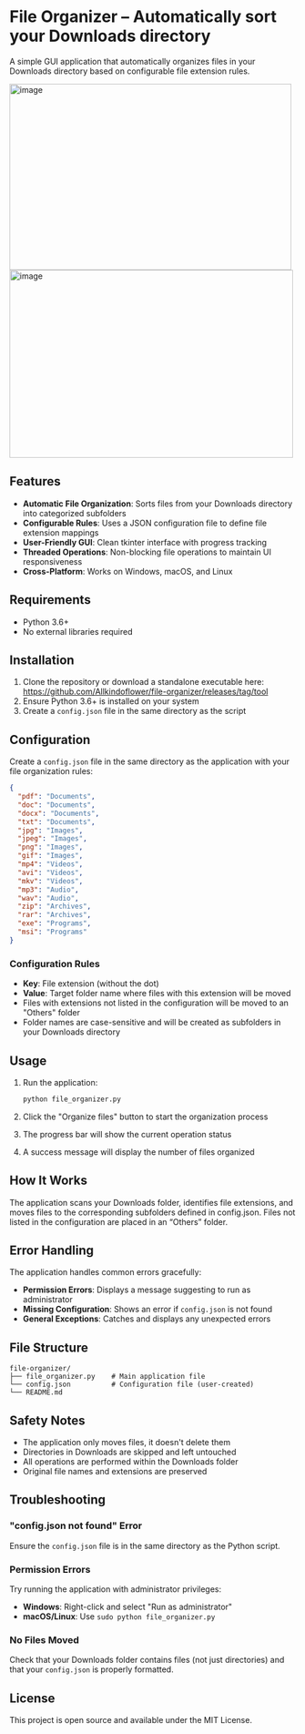# File Organizer – Automatically sort your Downloads directory

A simple GUI application that automatically organizes files in your Downloads directory based on configurable file extension rules.

<img width="495" height="327" alt="image" src="https://github.com/user-attachments/assets/af9f142f-6988-4944-b712-8b636c4ec06a" />

<img width="498" height="330" alt="image" src="https://github.com/user-attachments/assets/31d959bc-c22f-4a4e-bfb7-a0893e841993" />



## Features

- **Automatic File Organization**: Sorts files from your Downloads directory into categorized subfolders
- **Configurable Rules**: Uses a JSON configuration file to define file extension mappings
- **User-Friendly GUI**: Clean tkinter interface with progress tracking
- **Threaded Operations**: Non-blocking file operations to maintain UI responsiveness
- **Cross-Platform**: Works on Windows, macOS, and Linux

## Requirements

- Python 3.6+
- No external libraries required

## Installation

1. Clone the repository or download a standalone executable  here: https://github.com/Allkindoflower/file-organizer/releases/tag/tool
2. Ensure Python 3.6+ is installed on your system
3. Create a `config.json` file in the same directory as the script

## Configuration

Create a `config.json` file in the same directory as the application with your file organization rules:

```json
{
  "pdf": "Documents",
  "doc": "Documents",
  "docx": "Documents",
  "txt": "Documents",
  "jpg": "Images",
  "jpeg": "Images",
  "png": "Images",
  "gif": "Images",
  "mp4": "Videos",
  "avi": "Videos",
  "mkv": "Videos",
  "mp3": "Audio",
  "wav": "Audio",
  "zip": "Archives",
  "rar": "Archives",
  "exe": "Programs",
  "msi": "Programs"
}
```

### Configuration Rules

- **Key**: File extension (without the dot)
- **Value**: Target folder name where files with this extension will be moved
- Files with extensions not listed in the configuration will be moved to an "Others" folder
- Folder names are case-sensitive and will be created as subfolders in your Downloads directory

## Usage

1. Run the application:
   ```bash
   python file_organizer.py
   ```

2. Click the "Organize files" button to start the organization process

3. The progress bar will show the current operation status

4. A success message will display the number of files organized

## How It Works

The application scans your Downloads folder, identifies file extensions, and moves files to the corresponding subfolders defined in config.json. Files not listed in the configuration are placed in an “Others” folder.

## Error Handling

The application handles common errors gracefully:

- **Permission Errors**: Displays a message suggesting to run as administrator
- **Missing Configuration**: Shows an error if `config.json` is not found
- **General Exceptions**: Catches and displays any unexpected errors

## File Structure

```
file-organizer/
├── file_organizer.py    # Main application file
└── config.json          # Configuration file (user-created)
└── README.md
```

## Safety Notes

- The application only moves files, it doesn't delete them
- Directories in Downloads are skipped and left untouched
- All operations are performed within the Downloads folder
- Original file names and extensions are preserved

## Troubleshooting

### "config.json not found" Error
Ensure the `config.json` file is in the same directory as the Python script.

### Permission Errors
Try running the application with administrator privileges:
- **Windows**: Right-click and select "Run as administrator"
- **macOS/Linux**: Use `sudo python file_organizer.py`

### No Files Moved
Check that your Downloads folder contains files (not just directories) and that your `config.json` is properly formatted.

## License

This project is open source and available under the MIT License.
